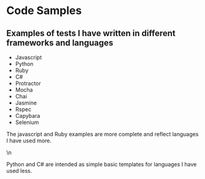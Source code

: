# Code Samples

## Examples of tests I have written in different frameworks and languages

- Javascript
- Python
- Ruby
- C#
- Protractor 
- Mocha
- Chai 
- Jasmine 
- Rspec
- Capybara
- Selenium


The javascript and Ruby examples are more complete and reflect languages I have used more.

\n

Python and C# are intended as simple basic templates for languages I have used less.

